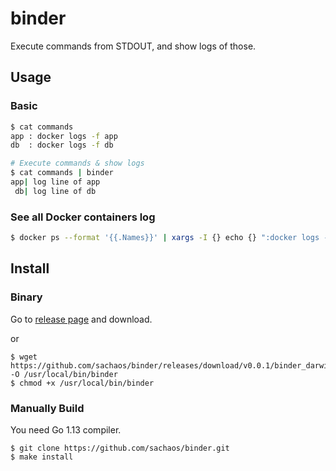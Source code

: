# binder

Execute commands from STDOUT, and show logs of those.

## Usage

### Basic

```sh
$ cat commands
app : docker logs -f app
db  : docker logs -f db

# Execute commands & show logs
$ cat commands | binder
app| log line of app
 db| log line of db
```

### See all Docker containers log

```sh
$ docker ps --format '{{.Names}}' | xargs -I {} echo {} ":docker logs --tail=0 -f" {} | binder
```

## Install

### Binary

Go to [release page](https://github.com/sachaos/binder/releases) and download.

or

```shell
$ wget https://github.com/sachaos/binder/releases/download/v0.0.1/binder_darwin_amd64 -O /usr/local/bin/binder
$ chmod +x /usr/local/bin/binder
```

### Manually Build

You need Go 1.13 compiler.

```shell
$ git clone https://github.com/sachaos/binder.git
$ make install
```
